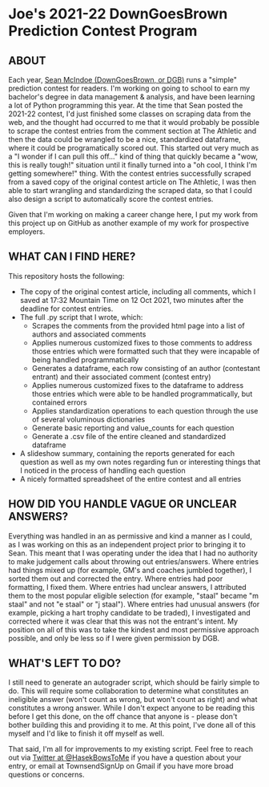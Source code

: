 # Joe's 2021-22 DownGoesBrown Prediction Contest Program

## ABOUT

Each year, [Sean McIndoe (DownGoesBrown, or DGB)](http://www.downgoesbrown.com/) runs a "simple" prediction contest for readers. I'm working on going to school to earn my bachelor's degree in data management & analysis, and have been learning a lot of Python programming this year. At the time that Sean posted the 2021-22 contest, I'd just finished some classes on scraping data from the web, and the thought had occurred to me that it would probably be possible to scrape the contest entries from the comment section at The Athletic and then the data could be wrangled to be a nice, standardized dataframe, where it could be programatically scored out. This started out very much as a "I wonder if I can pull this off..." kind of thing that quickly became a "wow, this is really tough!" situation until it finally turned into a "oh cool, I think I'm getting somewhere!" thing. With the contest entries successfully scraped from a saved copy of the original contest article on The Athletic, I was then able to start wrangling and standardizing the scraped data, so that I could also design a script to automatically score the contest entries.

Given that I'm working on making a career change here, I put my work from this project up on GitHub as another example of my work for prospective employers.

## WHAT CAN I FIND HERE?

This repository hosts the following:
- The copy of the original contest article, including all comments, which I saved at 17:32 Mountain Time on 12 Oct 2021, two minutes after the deadline for contest entries. 
- The full .py script that I wrote, which:
    - Scrapes the comments from the provided html page into a list of authors and associated comments
    - Applies numerous customized fixes to those comments to address those entries which were formatted such that they were incapable of being handled programmatically
    - Generates a dataframe, each row consisting of an author (contestant entrant) and their associated comment (contest entry)
    - Applies numerous customized fixes to the dataframe to address those entries which were able to be handled programmatically, but contained errors
    - Applies standardization operations to each question through the use of several voluminous dictionaries
    - Generate basic reporting and value_counts for each question
    - Generate a .csv file of the entire cleaned and standardized dataframe
- A slideshow summary, containing the reports generated for each question as well as my own notes regarding fun or interesting things that I noticed in the process of handling each question
- A nicely formatted spreadsheet of the entire contest and all entries

## HOW DID YOU HANDLE VAGUE OR UNCLEAR ANSWERS?

Everything was handled in an as permissive and kind a manner as I could, as I was working on this as an independent project prior to bringing it to Sean. This meant that I was operating under the idea that I had no authority to make judgement calls about throwing out entries/answers. Where entries had things mixed up (for example, GM's and coaches jumbled together), I sorted them out and corrected the entry. Where entries had poor formatting, I fixed them. Where entries had unclear answers, I attributed them to the most popular eligible selection (for example, "staal" became "m staal" and not "e staal" or "j staal"). Where entries had unusual answers (for example, picking a hart trophy candidate to be traded), I investigated and corrected where it was clear that this was not the entrant's intent. My position on all of this was to take the kindest and most permissive approach possible, and only be less so if I were given permission by DGB.

## WHAT'S LEFT TO DO?

I still need to generate an autograder script, which should be fairly simple to do. This will require some collaboration to determine what constitutes an ineligible answer (won't count as wrong, but won't count as right) and what constitutes a wrong answer. While I don't expect anyone to be reading this before I get this done, on the off chance that anyone is - please don't bother building this and providing it to me. At this point, I've done all of this myself and I'd like to finish it off myself as well. 

That said, I'm all for improvements to my existing script. Feel free to reach out via [Twitter at @HasekBowsToMe](https://twitter.com/hasekbowstome) if you have a question about your entry, or email at TownsendSignUp on Gmail if you have more broad questions or concerns. 
